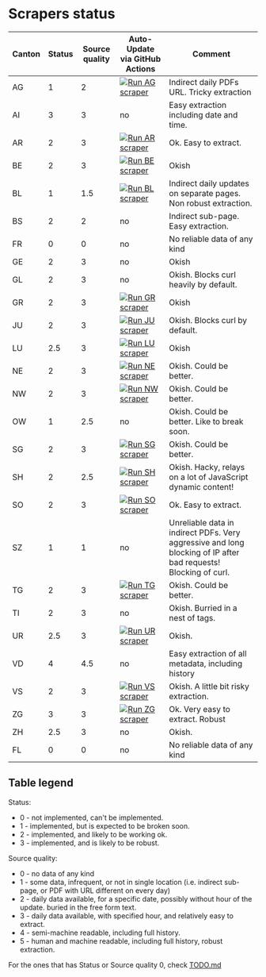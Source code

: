 # Scrapers status

| Canton | Status | Source quality | Auto-Update via GitHub Actions | Comment |
| ------ | ------ | -------------- | ------------------------------ |------- |
| AG     | 1      | 2              | [![Run AG scraper](https://github.com/openZH/covid_19/workflows/Run%20AG%20scraper/badge.svg)](https://github.com/openZH/covid_19/actions?query=workflow%3A%22Run+AG+scraper%22)                             | Indirect daily PDFs URL. Tricky extraction |
| AI     | 3      | 3              | no                             | Easy extraction including date and time. |
| AR     | 2      | 3              | [![Run AR scraper](https://github.com/openZH/covid_19/workflows/Run%20AR%20scraper/badge.svg)](https://github.com/openZH/covid_19/actions?query=workflow%3A%22Run+AR+scraper%22)                            | Ok. Easy to extract. |
| BE     | 2      | 3              | [![Run BE scraper](https://github.com/openZH/covid_19/workflows/Run%20BE%20scraper/badge.svg)](https://github.com/openZH/covid_19/actions?query=workflow%3A%22Run+BE+scraper%22)                            | Okish |
| BL     | 1      | 1.5            | [![Run BL scraper](https://github.com/openZH/covid_19/workflows/Run%20BL%20scraper/badge.svg)](https://github.com/openZH/covid_19/actions?query=workflow%3A%22Run+BL+scraper%22)                             | Indirect daily updates on separate pages. Non robust extraction. |
| BS     | 2      | 2              | no                             | Indirect sub-page. Easy extraction. |
| FR     | 0      | 0              | no                             | No reliable data of any kind |
| GE     | 2      | 3              | no                             | Okish |
| GL     | 2      | 3              | no                             | Okish. Blocks curl heavily by default. |
| GR     | 2      | 3              | [![Run GR scraper](https://github.com/openZH/covid_19/workflows/Run%20GR%20scraper/badge.svg)](https://github.com/openZH/covid_19/actions?query=workflow%3A%22Run+GR+scraper%22)                            | Okish |
| JU     | 2      | 3              | [![Run JU scraper](https://github.com/openZH/covid_19/workflows/Run%20JU%20scraper/badge.svg)](https://github.com/openZH/covid_19/actions?query=workflow%3A%22Run+JU+scraper%22)                            | Okish. Blocks curl by default. |
| LU     | 2.5    | 3              | [![Run LU scraper](https://github.com/openZH/covid_19/workflows/Run%20LU%20scraper/badge.svg)](https://github.com/openZH/covid_19/actions?query=workflow%3A%22Run+LU+scraper%22)                            | Okish |
| NE     | 2      | 3              | [![Run NE scraper](https://github.com/openZH/covid_19/workflows/Run%20NE%20scraper/badge.svg)](https://github.com/openZH/covid_19/actions?query=workflow%3A%22Run+NE+scraper%22)                            | Okish. Could be better. |
| NW     | 2      | 3              | [![Run NW scraper](https://github.com/openZH/covid_19/workflows/Run%20NW%20scraper/badge.svg)](https://github.com/openZH/covid_19/actions?query=workflow%3A%22Run+NW+scraper%22)                            | Okish. Could be better. |
| OW     | 1      | 2.5            | no                             | Okish. Could be better. Like to break soon. |
| SG     | 2      | 3              | [![Run SG scraper](https://github.com/openZH/covid_19/workflows/Run%20SG%20scraper/badge.svg)](https://github.com/openZH/covid_19/actions?query=workflow%3A%22Run+SG+scraper%22)                            | Okish. Could be better. |
| SH     | 2      | 2.5            | [![Run SH scraper](https://github.com/openZH/covid_19/workflows/Run%20SH%20scraper/badge.svg)](https://github.com/openZH/covid_19/actions?query=workflow%3A%22Run+SH+scraper%22)                            | Okish. Hacky, relays on a lot of JavaScript dynamic content! |
| SO     | 2      | 3              | [![Run SO scraper](https://github.com/openZH/covid_19/workflows/Run%20SO%20scraper/badge.svg)](https://github.com/openZH/covid_19/actions?query=workflow%3A%22Run+SO+scraper%22)                            | Ok. Easy to extract. |
| SZ     | 1      | 1              | no                             | Unreliable data in indirect PDFs. Very aggressive and long blocking of IP after bad requests! Blocking of curl. |
| TG     | 2      | 3              | [![Run TG scraper](https://github.com/openZH/covid_19/workflows/Run%20TG%20scraper/badge.svg)](https://github.com/openZH/covid_19/actions?query=workflow%3A%22Run+TG+scraper%22)                            | Okish. Could be better. |
| TI     | 2      | 3              | no                             | Okish. Burried in a nest of tags. |
| UR     | 2.5    | 3              | [![Run UR scraper](https://github.com/openZH/covid_19/workflows/Run%20UR%20scraper/badge.svg)](https://github.com/openZH/covid_19/actions?query=workflow%3A%22Run+UR+scraper%22)                            | Okish. |
| VD     | 4      | 4.5            | no                             | Easy extraction of all metadata, including history |
| VS     | 2      | 3              | [![Run VS scraper](https://github.com/openZH/covid_19/workflows/Run%20VS%20scraper/badge.svg)](https://github.com/openZH/covid_19/actions?query=workflow%3A%22Run+VS+scraper%22)                            | Okish. A little bit risky extraction. |
| ZG     | 3      | 3              | [![Run ZG scraper](https://github.com/openZH/covid_19/workflows/Run%20ZG%20scraper/badge.svg)](https://github.com/openZH/covid_19/actions?query=workflow%3A%22Run+ZG+scraper%22)                            | Ok. Very easy to extract. Robust |
| ZH     | 2.5    | 3              | no                             | Okish. |
| FL     | 0      | 0              | no                             | No reliable data of any kind |

## Table legend

Status:
  * 0 - not implemented, can't be implemented.
  * 1 - implemented, but is expected to be broken soon.
  * 2 - implemented, and likely to be working ok.
  * 3 - implemented, and is likely to be robust.

Source quality:
  * 0 - no data of any kind
  * 1 - some data, infrequent, or not in single location (i.e. indirect sub-page, or PDF with URL different on every day)
  * 2 - daily data available, for a specific date, possibly without hour of the update. buried in the free form text.
  * 3 - daily data available, with specified hour, and relatively easy to extract.
  * 4 - semi-machine readable, including full history.
  * 5 - human and machine readable, including full history, robust extraction.

For the ones that has Status or Source quality 0, check [TODO.md](TODO.md)
